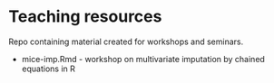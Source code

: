 # Teaching resources
Repo containing material created for workshops and seminars.

- mice-imp.Rmd - workshop on multivariate imputation by chained equations in R
